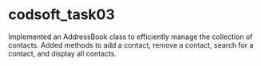 # codsoft_task03
 Implemented an AddressBook class to efficiently manage the collection of contacts. Added methods to add a contact, remove a contact, search for a contact, and display all contacts.
